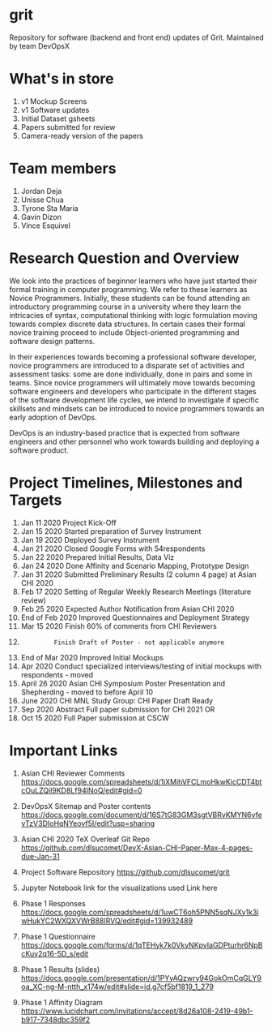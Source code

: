 # grit
Repository for software (backend and front end) updates of Grit. Maintained by team DevOpsX

# What's in store
1. v1 Mockup Screens
1. v1 Software updates
1. Initial Dataset gsheets
1. Papers submitted for review
1. Camera-ready version of the papers

# Team members
1. Jordan Deja
1. Unisse Chua
1. Tyrone Sta Maria
1. Gavin Dizon
1. Vince Esquivel

# Research Question and Overview
We look into the practices of beginner learners who have just started their formal training in computer programming. We refer to these learners as Novice Programmers. Initially, these students can be found attending an introductory programming course in a university where they learn the intricacies of syntax, computational thinking with logic formulation moving towards complex discrete data structures. In certain cases their formal novice training proceed to include Object-oriented programming and software design patterns. 

In their experiences towards becoming a professional software developer, novice programmers are introduced to a disparate set of activities and assessment tasks: some are done individually, done in pairs and some in teams. Since novice programmers will ultimately move towards becoming software engineers and developers who participate in the different stages of the software development life cycles, we intend to investigate if specific skillsets and mindsets can be introduced to novice programmers towards an early adoption of DevOps. 

DevOps is an industry-based practice that is expected from software engineers and other personnel who work towards building and deploying a software product. <to be continued> 


# Project Timelines, Milestones and Targets
1. Jan 11 2020		Project Kick-Off
1. Jan 15 2020		Started preparation of Survey Instrument
1. Jan 19 2020		Deployed Survey Instrument
1. Jan 21 2020		Closed Google Forms with 54respondents
1. Jan 22 2020		Prepared Initial Results, Data Viz
1. Jan 24 2020		Done Affinity and Scenario Mapping, Prototype Design
1. Jan 31 2020		Submitted Preliminary Results (2 column 4 page) at Asian CHI 2020
1. Feb 17 2020		Setting of Regular Weekly Research Meetings (literature review)
1. Feb 25 2020		Expected Author Notification from Asian CHI 2020
1. End of Feb 2020	Improved Questionnaires and Deployment Strategy
1. Mar 15 2020		Finish 60% of comments from CHI Reviewers
1. 				Finish Draft of Poster - not applicable anymore
1. End of Mar 2020	Improved Initial Mockups
1. Apr 2020		Conduct specialized interviews/testing of initial mockups with respondents - moved
1. April 26 2020	Asian CHI Symposium Poster Presentation and Shepherding - moved to before April 10 
1. June 2020		CHI MNL Study Group: CHI Paper Draft Ready 
1. Sep 2020		Abstract Full paper submission for CHI 2021 OR
1. Oct 15 2020		Full Paper submission at CSCW 

# Important Links
1. Asian CHI Reviewer Comments
https://docs.google.com/spreadsheets/d/1iXMihVFCLmoHkwKicCDT4btcOuLZQil9KD8Lf94INoQ/edit#gid=0 

1. DevOpsX Sitemap and Poster contents
https://docs.google.com/document/d/16S7tG83GM3sgtVBRvKMYN6vfeyTzV3DIoHqNYeovf5I/edit?usp=sharing

1.  Asian CHI 2020 TeX Overleaf Git Repo
https://github.com/dlsucomet/DevX-Asian-CHI-Paper-Max-4-pages-due-Jan-31 

1. Project Software Repository
https://github.com/dlsucomet/grit 

1. Jupyter Notebook link for the visualizations used
Link here 

1. Phase 1 Responses
https://docs.google.com/spreadsheets/d/1uwCT6oh5PNN5sqNJXy1k3iwHukYC2WXQXVWrB88IRVQ/edit#gid=139932489

1. Phase 1 Questionnaire 
https://docs.google.com/forms/d/1qTEHyk7k0VkyNKpvIaGDPturhr6NpBcKuy2q16-5D_s/edit 

1. Phase 1 Results (slides)
https://docs.google.com/presentation/d/1PYyAQzwry94GokOmCqGLY9oa_XC-ng-M-ntth_x174w/edit#slide=id.g7cf5bf1819_1_279 

1. Phase 1 Affinity Diagram
https://www.lucidchart.com/invitations/accept/8d26a108-2419-49b1-b917-7348dbc359f2

